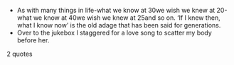  - As with many things in life-what we know at 30we wish we knew at 20-what we know at 40we wish we knew at 25and so on. ‘If I knew then, what I know now’ is the old adage that has been said for generations.
 - Over to the jukebox I staggered for a love song to scatter my body before her.

2 quotes